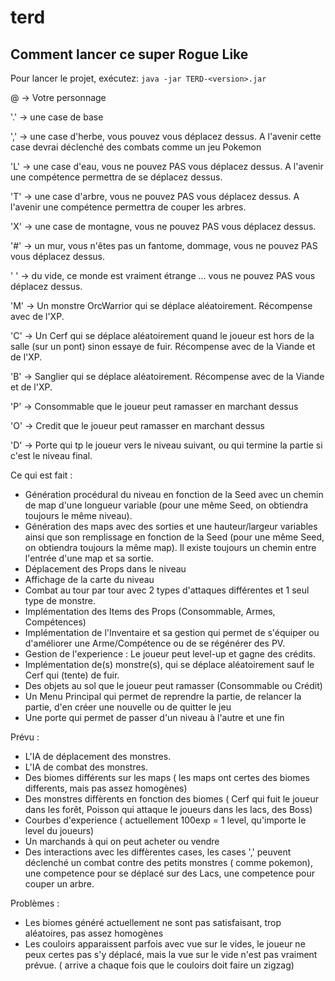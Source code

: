 # terd

## Comment lancer ce super Rogue Like
Pour lancer le projet, exécutez: `java -jar TERD-<version>.jar`


@ -> Votre personnage
 
'.' -> une case de base

',' -> une case d'herbe, vous pouvez vous déplacez dessus. A l'avenir cette case devrai déclenché des combats comme un jeu Pokemon

'L' -> une case d'eau, vous ne pouvez PAS vous déplacez dessus. A l'avenir une compétence permettra de se déplacez dessus.

'T' -> une case d'arbre, vous ne pouvez PAS vous déplacez dessus. A l'avenir une compétence permettra de couper les arbres.

'X' -> une case de montagne, vous ne pouvez PAS vous déplacez dessus.

'#' -> un mur, vous n'êtes pas un fantome, dommage, vous ne pouvez PAS vous déplacez dessus.

' ' -> du vide, ce monde est vraiment étrange ...   vous ne pouvez PAS vous déplacez dessus.

'M' -> Un monstre OrcWarrior qui se déplace aléatoirement. Récompense avec de l'XP.

'C' -> Un Cerf qui se déplace aléatoirement quand le joueur est hors de la salle (sur un pont) sinon essaye de fuir. Récompense avec de la Viande et de l'XP.

'B' -> Sanglier qui se déplace aléatoirement. Récompense avec de la Viande et de l'XP.

'P' -> Consommable que le joueur peut ramasser en marchant dessus

'O' -> Credit que le joueur peut ramasser en marchant dessus

'D' -> Porte qui tp le joueur vers le niveau suivant, ou qui termine la partie si c'est le niveau final.


Ce qui est fait :  
* Génération procédural du niveau en fonction de la Seed avec un chemin de map d'une longueur variable (pour une même Seed, on obtiendra toujours le même niveau).
* Génération des maps avec des sorties et une hauteur/largeur variables ainsi que son remplissage en fonction de la Seed (pour une même Seed, on obtiendra toujours la même map). Il existe toujours un chemin entre l'entrée d'une map et sa sortie.
* Déplacement des Props dans le niveau
* Affichage de la carte du niveau
* Combat au tour par tour avec 2 types d'attaques différentes et 1 seul type de monstre.
* Implémentation des Items des Props (Consommable, Armes, Compétences)
* Implémentation de l'Inventaire et sa gestion qui permet de s'équiper ou d'améliorer une Arme/Compétence ou de se régénérer des PV.
* Gestion de l'experience : Le joueur peut level-up et gagne des crédits.
* Implémentation de(s) monstre(s), qui se déplace aléatoirement sauf le Cerf qui (tente) de fuir.
* Des objets au sol que le joueur peut ramasser (Consommable ou Crédit)
* Un Menu Principal qui permet de reprendre la partie, de relancer la partie, d'en créer une nouvelle ou de quitter le jeu
* Une porte qui permet de passer d'un niveau à l'autre et une fin
  
Prévu :  
* L'IA de déplacement des monstres.
* L'IA de combat des monstres.
* Des biomes différents sur les maps ( les maps ont certes des biomes differents, mais pas assez homogènes)  
* Des monstres diffèrents en fonction des biomes ( Cerf qui fuit le joueur dans les forêt, Poisson qui attaque le joueurs dans les lacs, des Boss)  
* Courbes d'experience ( actuellement 100exp = 1 level, qu'importe le level du joueurs)
* Un marchands à qui on peut acheter ou vendre
* Des interactions avec les diffèrentes cases, les cases ',' peuvent déclenché un combat contre des petits monstres ( comme pokemon), une competence pour se déplacé sur des Lacs, une competence pour couper un arbre.  
  
    
Problèmes :  
* Les biomes généré actuellement ne sont pas satisfaisant, trop aléatoires, pas assez homogènes  
* Les couloirs apparaissent parfois avec vue sur le vides, le joueur ne peux certes pas s'y déplacé, mais la vue sur le vide n'est pas vraiment prévue. ( arrive a chaque fois que le couloirs doit faire un zigzag)

    



